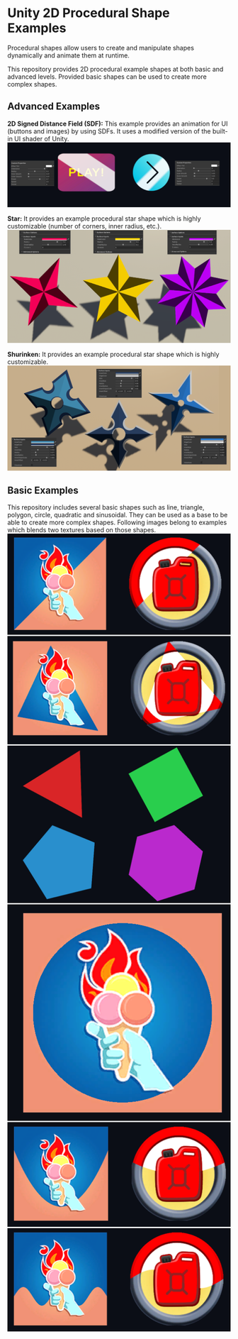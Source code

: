 
# Unity 2D Procedural Shape Examples

Procedural shapes allow users to create and manipulate shapes dynamically and animate them at runtime.

This repository provides 2D procedural example shapes at both basic and advanced levels. Provided basic shapes can be used to create more complex shapes.

## Advanced Examples

**2D Signed Distance Field (SDF):** This example provides an animation for UI (buttons and images) by using SDFs. It uses a modified version of the built-in UI shader of Unity.
![2D_SDF](Screenshots/2D_SDF.png)

**Star:** It provides an example procedural star shape which is highly customizable (number of corners, inner radius, etc.).
![Star](Screenshots/Star.png)

**Shurinken:** It provides an example procedural star shape which is highly customizable.
![Shurinken](Screenshots/Shurinken.png)

## Basic Examples

This repository includes several basic shapes such as line, triangle, polygon, circle, quadratic and sinusoidal. They can be used as a base to be able to create more complex shapes. Following images belong to examples which blends two textures based on those shapes.
![Line](Screenshots/Line.png)
![Triangle](Screenshots/Triangle.png)
![Polygon](Screenshots/Polygon.png)
![Circle](Screenshots/Circle.png)
![Quadratic](Screenshots/Quadratic.png)
![Sinusoidal](Screenshots/Sinusoidal.png)
